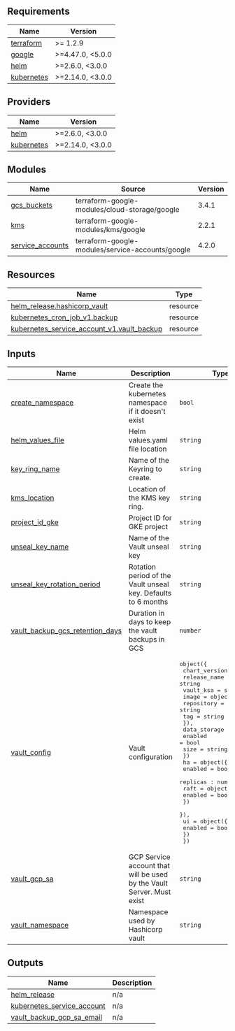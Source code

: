 <!-- BEGIN_TF_DOCS -->
## Requirements

| Name | Version |
|------|---------|
| <a name="requirement_terraform"></a> [terraform](#requirement\_terraform) | >= 1.2.9 |
| <a name="requirement_google"></a> [google](#requirement\_google) | >=4.47.0, <5.0.0 |
| <a name="requirement_helm"></a> [helm](#requirement\_helm) | >=2.6.0, <3.0.0 |
| <a name="requirement_kubernetes"></a> [kubernetes](#requirement\_kubernetes) | >=2.14.0, <3.0.0 |

## Providers

| Name | Version |
|------|---------|
| <a name="provider_helm"></a> [helm](#provider\_helm) | >=2.6.0, <3.0.0 |
| <a name="provider_kubernetes"></a> [kubernetes](#provider\_kubernetes) | >=2.14.0, <3.0.0 |

## Modules

| Name | Source | Version |
|------|--------|---------|
| <a name="module_gcs_buckets"></a> [gcs\_buckets](#module\_gcs\_buckets) | terraform-google-modules/cloud-storage/google | 3.4.1 |
| <a name="module_kms"></a> [kms](#module\_kms) | terraform-google-modules/kms/google | 2.2.1 |
| <a name="module_service_accounts"></a> [service\_accounts](#module\_service\_accounts) | terraform-google-modules/service-accounts/google | 4.2.0 |

## Resources

| Name | Type |
|------|------|
| [helm_release.hashicorp_vault](https://registry.terraform.io/providers/hashicorp/helm/latest/docs/resources/release) | resource |
| [kubernetes_cron_job_v1.backup](https://registry.terraform.io/providers/hashicorp/kubernetes/latest/docs/resources/cron_job_v1) | resource |
| [kubernetes_service_account_v1.vault_backup](https://registry.terraform.io/providers/hashicorp/kubernetes/latest/docs/resources/service_account_v1) | resource |

## Inputs

| Name | Description | Type | Default | Required |
|------|-------------|------|---------|:--------:|
| <a name="input_create_namespace"></a> [create\_namespace](#input\_create\_namespace) | Create the kubernetes namespace if it doesn't exist | `bool` | `false` | no |
| <a name="input_helm_values_file"></a> [helm\_values\_file](#input\_helm\_values\_file) | Helm values.yaml file location | `string` | n/a | yes |
| <a name="input_key_ring_name"></a> [key\_ring\_name](#input\_key\_ring\_name) | Name of the Keyring to create. | `string` | n/a | yes |
| <a name="input_kms_location"></a> [kms\_location](#input\_kms\_location) | Location of the KMS key ring. | `string` | n/a | yes |
| <a name="input_project_id_gke"></a> [project\_id\_gke](#input\_project\_id\_gke) | Project ID for GKE project | `string` | n/a | yes |
| <a name="input_unseal_key_name"></a> [unseal\_key\_name](#input\_unseal\_key\_name) | Name of the Vault unseal key | `string` | n/a | yes |
| <a name="input_unseal_key_rotation_period"></a> [unseal\_key\_rotation\_period](#input\_unseal\_key\_rotation\_period) | Rotation period of the Vault unseal key. Defaults to 6 months | `string` | n/a | yes |
| <a name="input_vault_backup_gcs_retention_days"></a> [vault\_backup\_gcs\_retention\_days](#input\_vault\_backup\_gcs\_retention\_days) | Duration in days to keep the vault backups in GCS | `number` | `15` | no |
| <a name="input_vault_config"></a> [vault\_config](#input\_vault\_config) | Vault configuration | <pre>object({<br>    chart_version = string<br>    release_name  = string<br>    vault_ksa     = string<br>    image = object({<br>      repository = string<br>      tag        = string<br>    }),<br>    data_storage = object({<br>      enabled = bool<br>      size    = string<br>    })<br>    ha = object({<br>      enabled = bool<br>      replicas : number<br>      raft = object({<br>        enabled = bool<br>      })<br>    }),<br>    ui = object({<br>      enabled = bool<br>    })<br>  })</pre> | n/a | yes |
| <a name="input_vault_gcp_sa"></a> [vault\_gcp\_sa](#input\_vault\_gcp\_sa) | GCP Service account that will be used by the Vault Server. Must exist | `string` | n/a | yes |
| <a name="input_vault_namespace"></a> [vault\_namespace](#input\_vault\_namespace) | Namespace used by Hashicorp vault | `string` | n/a | yes |

## Outputs

| Name | Description |
|------|-------------|
| <a name="output_helm_release"></a> [helm\_release](#output\_helm\_release) | n/a |
| <a name="output_kubernetes_service_account"></a> [kubernetes\_service\_account](#output\_kubernetes\_service\_account) | n/a |
| <a name="output_vault_backup_gcp_sa_email"></a> [vault\_backup\_gcp\_sa\_email](#output\_vault\_backup\_gcp\_sa\_email) | n/a |
<!-- END_TF_DOCS -->